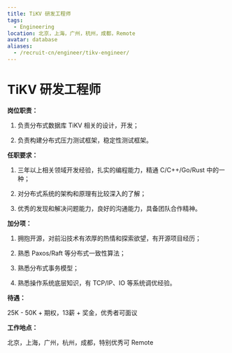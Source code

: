 ```yaml
---
title: TiKV 研发工程师
tags:
  - Engineering
location: 北京，上海，广州，杭州，成都，Remote
avatar: database
aliases:
  - /recruit-cn/engineer/tikv-engineer/
---
```


# TiKV 研发工程师

**岗位职责：**

1. 负责分布式数据库 TiKV 相关的设计，开发；

2. 负责构建分布式压力测试框架，稳定性测试框架。

**任职要求：**

1. 三年以上相关领域开发经验，扎实的编程能力，精通 C/C++/Go/Rust 中的一种；

2. 对分布式系统的架构和原理有比较深入的了解；

3. 优秀的发现和解决问题能力，良好的沟通能力，具备团队合作精神。

**加分项：**

1. 拥抱开源，对前沿技术有浓厚的热情和探索欲望，有开源项目经历；

2. 熟悉 Paxos/Raft 等分布式一致性算法；

3. 熟悉分布式事务模型；

4. 熟悉操作系统底层知识，有 TCP/IP、IO 等系统调优经验。

**待遇：**

25K - 50K + 期权，13薪 + 奖金，优秀者可面议

**工作地点：**

北京，上海，广州，杭州，成都，特别优秀可 Remote
